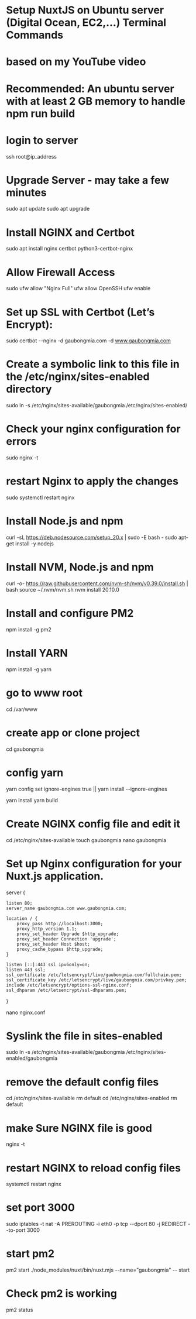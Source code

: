 
# Setup NuxtJS on Ubuntu server (Digital Ocean, EC2,...) Terminal Commands
# based on my YouTube video
# Recommended: An ubuntu server with at least 2 GB memory to handle npm run build

# login to server
ssh root@ip_address

# Upgrade Server - may take a few minutes
sudo apt update
sudo apt upgrade

# Install NGINX and Certbot
sudo apt install nginx certbot python3-certbot-nginx

# Allow Firewall Access
sudo ufw allow "Nginx Full"
ufw allow OpenSSH
ufw enable




# Set up SSL with Certbot (Let’s Encrypt):
sudo certbot --nginx -d gaubongmia.com -d www.gaubongmia.com

# Create a symbolic link to this file in the /etc/nginx/sites-enabled directory
sudo ln -s /etc/nginx/sites-available/gaubongmia /etc/nginx/sites-enabled/

# Check your nginx configuration for errors
sudo nginx -t

# restart Nginx to apply the changes
sudo systemctl restart nginx

# Install Node.js and npm
curl -sL https://deb.nodesource.com/setup_20.x | sudo -E bash -
sudo apt-get install -y nodejs

#  Install NVM, Node.js and npm
curl -o- https://raw.githubusercontent.com/nvm-sh/nvm/v0.39.0/install.sh | bash
source ~/.nvm/nvm.sh
nvm install 20.10.0

# Install and configure PM2
npm install -g pm2

# Install YARN
npm install -g yarn

# go to www root
cd /var/www

# create app or clone project
cd  gaubongmia

# config yarn
yarn config set ignore-engines true || yarn install --ignore-engines

yarn install
yarn build

# Create NGINX config file and edit it
cd /etc/nginx/sites-available
touch gaubongmia
nano gaubongmia

# Set up Nginx configuration for your Nuxt.js application.

server {

    listen 80;
    server_name gaubongmia.com www.gaubongmia.com;

    location / {
        proxy_pass http://localhost:3000;
        proxy_http_version 1.1;
        proxy_set_header Upgrade $http_upgrade;
        proxy_set_header Connection 'upgrade';
        proxy_set_header Host $host;
        proxy_cache_bypass $http_upgrade;
    }

    listen [::]:443 ssl ipv6only=on;
    listen 443 ssl;
    ssl_certificate /etc/letsencrypt/live/gaubongmia.com/fullchain.pem;
    ssl_certificate_key /etc/letsencrypt/live/gaubongmia.com/privkey.pem;
    include /etc/letsencrypt/options-ssl-nginx.conf;
    ssl_dhparam /etc/letsencrypt/ssl-dhparams.pem;

}

nano nginx.conf
# Syslink the file in sites-enabled
sudo ln -s /etc/nginx/sites-available/gaubongmia /etc/nginx/sites-enabled/gaubongmia


# remove the default config files
cd /etc/nginx/sites-available
rm default
cd /etc/nginx/sites-enabled
rm default


# make Sure NGINX file is good
nginx -t

# restart NGINX to reload config files
systemctl restart nginx


# set port 3000
sudo iptables -t nat -A PREROUTING -i eth0 -p tcp --dport 80 -j REDIRECT --to-port 3000


# start pm2
pm2 start ./node_modules/nuxt/bin/nuxt.mjs --name="gaubongmia" -- start

# Check pm2 is working
pm2 status
